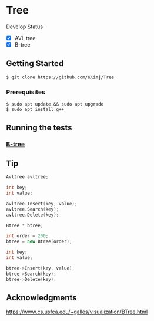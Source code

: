 # Tree

Develop Status
- [x] AVL tree
- [x] B-tree

## Getting Started
```
$ git clone https://github.com/KKimj/Tree
```

### Prerequisites
```
$ sudo apt update && sudo apt upgrade
$ sudo apt install g++
```

## Running the tests

### [B-tree](b-tree/readme.md)


## Tip
```c++
Avltree avltree;

int key;
int value;

avltree.Insert(key, value);
avltree.Search(key);
avltree.Delete(key);

```

```c++
Btree * btree;

int order = 200;
btree = new Btree(order);

int key;
int value;

btree->Insert(key, value);
btree->Search(key);
btree->Delete(key);

```

## Acknowledgments
https://www.cs.usfca.edu/~galles/visualization/BTree.html
